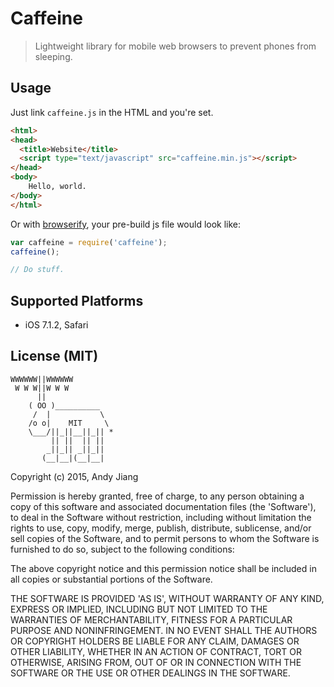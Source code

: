 # Caffeine

> Lightweight library for mobile web browsers to prevent phones from sleeping.

## Usage

Just link `caffeine.js` in the HTML and you're set.

```HTML
<html>
<head>
  <title>Website</title>
  <script type="text/javascript" src="caffeine.min.js"></script>
</head>
<body>
    Hello, world.
</body>
</html>
```

Or with [browserify](http://browserify.org/), your pre-build js file would look like:

```javascript
var caffeine = require('caffeine');
caffeine();

// Do stuff.
```

## Supported Platforms

- iOS 7.1.2, Safari

## License (MIT)

```
WWWWWW||WWWWWW
 W W W||W W W
      ||
    ( OO )__________
     /  |           \
    /o o|    MIT     \
    \___/||_||__||_|| *
         || ||  || ||
        _||_|| _||_||
       (__|__|(__|__|
```

Copyright (c) 2015, Andy Jiang

Permission is hereby granted, free of charge, to any person obtaining a copy of this software and associated documentation files (the 'Software'), to deal in the Software without restriction, including without limitation the rights to use, copy, modify, merge, publish, distribute, sublicense, and/or sell copies of the Software, and to permit persons to whom the Software is furnished to do so, subject to the following conditions:

The above copyright notice and this permission notice shall be included in all copies or substantial portions of the Software.

THE SOFTWARE IS PROVIDED 'AS IS', WITHOUT WARRANTY OF ANY KIND, EXPRESS OR IMPLIED, INCLUDING BUT NOT LIMITED TO THE WARRANTIES OF MERCHANTABILITY, FITNESS FOR A PARTICULAR PURPOSE AND NONINFRINGEMENT. IN NO EVENT SHALL THE AUTHORS OR COPYRIGHT HOLDERS BE LIABLE FOR ANY CLAIM, DAMAGES OR OTHER LIABILITY, WHETHER IN AN ACTION OF CONTRACT, TORT OR OTHERWISE, ARISING FROM, OUT OF OR IN CONNECTION WITH THE SOFTWARE OR THE USE OR OTHER DEALINGS IN THE SOFTWARE.
